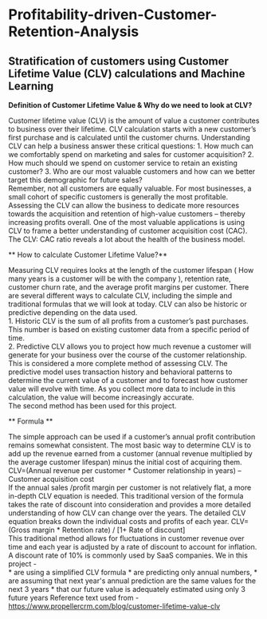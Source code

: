 # Profitability-driven-Customer-Retention-Analysis
## Stratification of customers using Customer Lifetime Value (CLV) calculations and Machine Learning

**Definition of Customer Lifetime Value & Why do we need to look at CLV?**

Customer lifetime value (CLV) is the amount of value a customer contributes to business over their lifetime. CLV calculation starts with a new customer’s first purchase and is calculated until the customer churns. 
Understanding CLV can help a business answer these critical questions:
    1. How much can we comfortably spend on marketing and sales for customer acquisition?
    2. How much should we spend on customer service to retain an existing customer?
    3. Who are our most valuable customers and how can we better target this demographic for future sales?    
Remember, not all customers are equally valuable. For most businesses, a small cohort of specific customers is generally the most profitable. Assessing the CLV can allow the business to dedicate more resources towards the acquisition and retention of high-value customers – thereby increasing profits overall.
One of the most valuable applications is using CLV to frame a better understanding of customer acquisition cost (CAC). The CLV: CAC ratio reveals a lot about the health of the business model.

** How to calculate Customer Lifetime Value?**

Measuring CLV requires looks at the length of the customer lifespan ( How many years is a customer will be with the company ), retention rate, customer churn rate, and the average profit margins per customer.
There are several different ways to calculate CLV, including the simple and traditional formulas that we will look at today.
CLV can also be historic or predictive depending on the data used.    
       1. Historic CLV is the sum of all profits from a customer’s past purchases. This number is based on existing customer data from a specific period of time.        
       2. Predictive CLV allows you to project how much revenue a customer will generate for your business over the course of the customer relationship. This is considered a more complete method of assessing CLV. The predictive model uses transaction history and behavioral patterns to determine the current value of a customer and to forecast how customer value will evolve with time. As you collect more data to include in this calculation, the value will become increasingly accurate.        
The second method has been used for this project.

** Formula **

The simple approach can be used if a customer’s annual profit contribution remains somewhat consistent. The most basic way to determine CLV is to add up the revenue earned from a customer (annual revenue multiplied by the average customer lifespan) minus the initial cost of acquiring them.
CLV=(Annual revenue per customer * Customer relationship in years) – Customer acquisition cost    
If the annual sales /profit margin per customer is not relatively flat, a more in-depth CLV equation is needed. This traditional version of the formula takes the rate of discount into consideration and provides a more detailed understanding of how CLV can change over the years. The detailed CLV equation breaks down the individual costs and profits of each year.
CLV= (Gross margin * Retention rate) / [1+ Rate of discount]    
This traditional method allows for fluctuations in customer revenue over time and each year is adjusted by a rate of discount to account for inflation. A discount rate of 10% is commonly used by SaaS companies.
We in this project -  
            *  are using a simplified CLV formula
            *  are predicting only annual numbers,
            *  are assuming that next year's annual prediction are the same values for the next 3 years
            *  that our future value is adequately estimated using only 3 future years
Reference text used from - https://www.propellercrm.com/blog/customer-lifetime-value-clv

